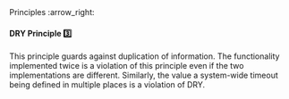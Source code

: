 <link rel="stylesheet" href="{{baseUrl}}/css/textbook.css">

<div class="website-content">

<div id="path">Principles :arrow_right: </div>

<div id="title">

#### DRY Principle :three:

</div>

<div id="body">

<tip-box type="primary">

<include src="../../common/definitions.md#def-dry-principle" />

</tip-box>

This principle guards against duplication of information. The functionality implemented twice is a violation of this principle even if the two implementations are different. Similarly, the value a system-wide timeout being defined in multiple places is a violation of DRY.

</div>

<div id="extras">
<div>

</div>
